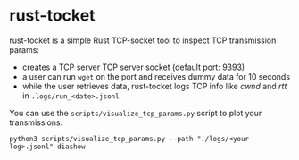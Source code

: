 # rust-tocket

rust-tocket is a simple Rust TCP-socket tool to inspect TCP transmission params:

* creates a TCP server TCP server socket (default port: 9393)
* a user can run `wget` on the port and receives dummy data for 10 seconds
* while the user retrieves data, rust-tocket logs TCP info like _cwnd_ and _rtt_ in `.logs/run_<date>.jsonl`

You can use the `scripts/visualize_tcp_params.py` script to plot your transmissions:

```
python3 scripts/visualize_tcp_params.py --path "./logs/<your log>.jsonl" diashow
```

